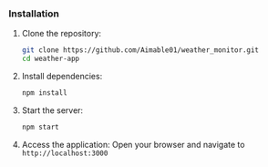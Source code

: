 ### Installation

1. Clone the repository:

   ```bash
   git clone https://github.com/Aimable01/weather_monitor.git
   cd weather-app
   ```

2. Install dependencies:

   ```bash
   npm install
   ```

3. Start the server:

   ```bash
   npm start
   ```

4. Access the application:
   Open your browser and navigate to `http://localhost:3000`
